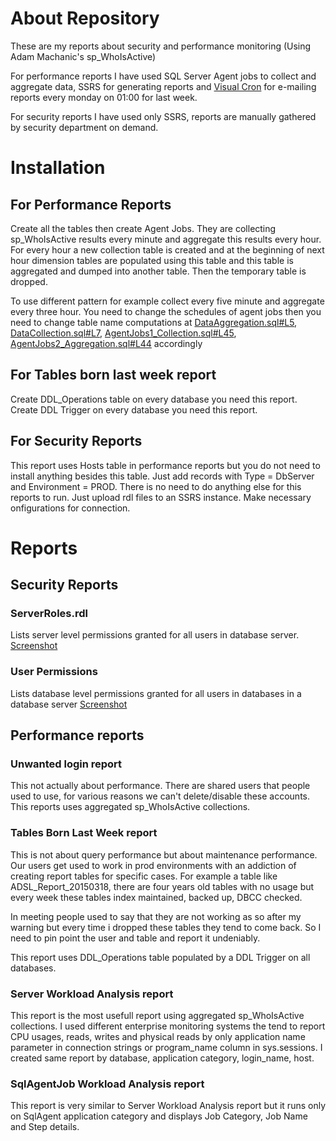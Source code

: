 # About Repository

These are my reports about security and performance monitoring (Using Adam Machanic's sp_WhoIsActive)

For performance reports I have used SQL Server Agent jobs to collect and aggregate data, SSRS for generating reports and [Visual Cron][1] for e-mailing reports every monday on 01:00 for last week.

For security reports I have used only SSRS, reports are manually gathered by security department on demand.

# Installation

## For Performance Reports

Create all the tables then create Agent Jobs. They are collecting sp_WhoIsActive results every minute and aggregate this results every hour. For every hour a new collection table is created and at the beginning of next hour dimension tables are populated using this table and this table is aggregated and dumped into another table. Then the temporary table is dropped. 

To use different pattern for example collect every five minute and aggregate every three hour. You need to change the schedules of agent jobs then you need to change table name computations at [DataAggregation.sql#L5][4], [DataCollection.sql#L7][5], [AgentJobs1_Collection.sql#L45][6], [AgentJobs2_Aggregation.sql#L44][7] accordingly

## For Tables born last week report

Create DDL_Operations table on every database you need this report. Create DDL Trigger on every database you need this report. 

## For Security Reports

This report uses Hosts table in performance reports but you do not need to install anything besides this table. Just add records with Type = DbServer and Environment = PROD. There is no need to do anything else for this reports to run. Just upload rdl files to an SSRS instance. Make necessary onfigurations for connection. 

# Reports

## Security Reports
### ServerRoles.rdl

Lists server level permissions granted for all users in database server. [Screenshot][2]

### User Permissions

Lists database level permissions granted for all users in databases in a database server [Screenshot][3]

## Performance reports
### Unwanted login report

This not actually about performance. There are shared users that people used to use, for various reasons we can't delete/disable these accounts. This reports uses aggregated sp_WhoIsActive collections. 

### Tables Born Last Week report

This is not about query performance but about maintenance performance. Our users get used to work in prod environments with an addiction of creating report tables for specific cases. For example a table like ADSL_Report_20150318, there are four years old tables with no usage but every week these tables index maintained, backed up, DBCC checked. 

In meeting people used to say that they are not working as so after my warning but every time i dropped these tables they tend to come back. So I need to pin point the user and table and report it undeniably.

This report uses DDL_Operations table populated by a DDL Trigger on all databases. 

### Server Workload Analysis report

This report is the most usefull report using aggregated sp_WhoIsActive collections. I used different enterprise monitoring systems the tend to report CPU usages, reads, writes and physical reads by only application name parameter in connection strings or program_name column in sys.sessions. I created same report by database, application category, login_name, host. 

### SqlAgentJob Workload Analysis report

This report is very similar to Server Workload Analysis report but it runs only on SqlAgent application category and displays Job Category, Job Name and Step details. 


[1]: http://www.visualcron.com/
[2]: https://github.com/SelmanAY/DbaReports/blob/master/ScreenShots/ServerRoles.rdl.png
[3]: https://github.com/SelmanAY/DbaReports/blob/master/ScreenShots/UserPermissions.rdl.png
[4]: https://github.com/SelmanAY/DbaReports/blob/master/Dba%20Reports%20Scripts/DataAggregation.sql#L5
[5]: https://github.com/SelmanAY/DbaReports/blob/master/Dba%20Reports%20Scripts/DataCollection.sql#L7
[6]: https://github.com/SelmanAY/DbaReports/blob/master/Dba%20Reports%20Scripts/AgentJobs1_Collection.sql#L45
[7]: https://github.com/SelmanAY/DbaReports/blob/master/Dba%20Reports%20Scripts/AgentJobs2_Aggregation.sql#L44